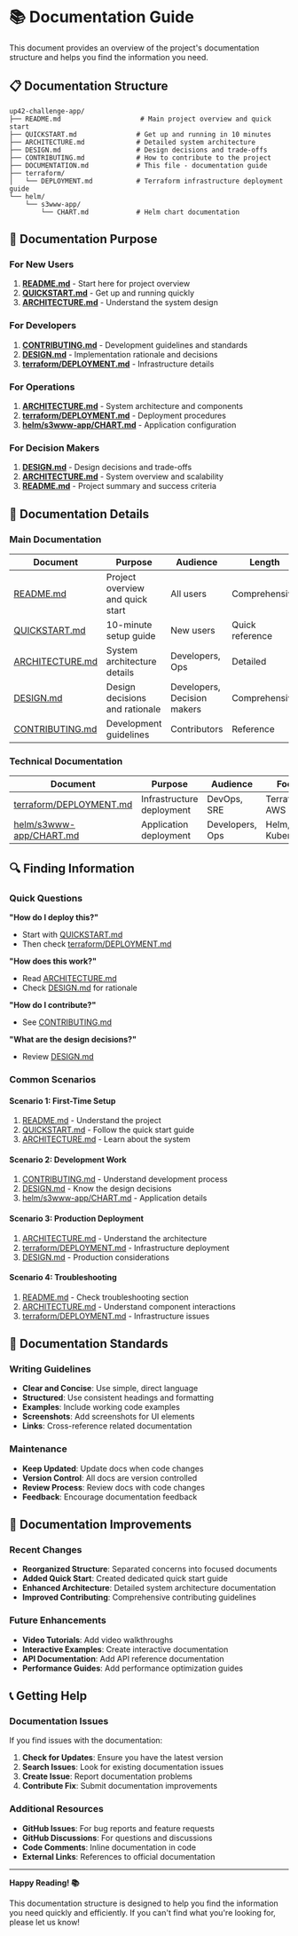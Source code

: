 # 📚 Documentation Guide

This document provides an overview of the project's documentation structure and helps you find the information you need.

## 📋 Documentation Structure

```
up42-challenge-app/
├── README.md                    # Main project overview and quick start
├── QUICKSTART.md               # Get up and running in 10 minutes
├── ARCHITECTURE.md             # Detailed system architecture
├── DESIGN.md                   # Design decisions and trade-offs
├── CONTRIBUTING.md             # How to contribute to the project
├── DOCUMENTATION.md            # This file - documentation guide
├── terraform/
│   └── DEPLOYMENT.md           # Terraform infrastructure deployment guide
└── helm/
    └── s3www-app/
        └── CHART.md            # Helm chart documentation
```

## 🎯 Documentation Purpose

### For New Users
1. **[README.md](README.md)** - Start here for project overview
2. **[QUICKSTART.md](QUICKSTART.md)** - Get up and running quickly
3. **[ARCHITECTURE.md](ARCHITECTURE.md)** - Understand the system design

### For Developers
1. **[CONTRIBUTING.md](CONTRIBUTING.md)** - Development guidelines and standards
2. **[DESIGN.md](DESIGN.md)** - Implementation rationale and decisions
3. **[terraform/DEPLOYMENT.md](terraform/DEPLOYMENT.md)** - Infrastructure details

### For Operations
1. **[ARCHITECTURE.md](ARCHITECTURE.md)** - System architecture and components
2. **[terraform/DEPLOYMENT.md](terraform/DEPLOYMENT.md)** - Deployment procedures
3. **[helm/s3www-app/CHART.md](helm/s3www-app/CHART.md)** - Application configuration

### For Decision Makers
1. **[DESIGN.md](DESIGN.md)** - Design decisions and trade-offs
2. **[ARCHITECTURE.md](ARCHITECTURE.md)** - System overview and scalability
3. **[README.md](README.md)** - Project summary and success criteria

## 📖 Documentation Details

### Main Documentation

| Document | Purpose | Audience | Length |
|----------|---------|----------|---------|
| [README.md](README.md) | Project overview and quick start | All users | Comprehensive |
| [QUICKSTART.md](QUICKSTART.md) | 10-minute setup guide | New users | Quick reference |
| [ARCHITECTURE.md](ARCHITECTURE.md) | System architecture details | Developers, Ops | Detailed |
| [DESIGN.md](DESIGN.md) | Design decisions and rationale | Developers, Decision makers | Comprehensive |
| [CONTRIBUTING.md](CONTRIBUTING.md) | Development guidelines | Contributors | Reference |

### Technical Documentation

| Document | Purpose | Audience | Focus |
|----------|---------|----------|-------|
| [terraform/DEPLOYMENT.md](terraform/DEPLOYMENT.md) | Infrastructure deployment | DevOps, SRE | Terraform, AWS |
| [helm/s3www-app/CHART.md](helm/s3www-app/CHART.md) | Application deployment | Developers, Ops | Helm, Kubernetes |

## 🔍 Finding Information

### Quick Questions

**"How do I deploy this?"**
- Start with [QUICKSTART.md](QUICKSTART.md)
- Then check [terraform/DEPLOYMENT.md](terraform/DEPLOYMENT.md)

**"How does this work?"**
- Read [ARCHITECTURE.md](ARCHITECTURE.md)
- Check [DESIGN.md](DESIGN.md) for rationale

**"How do I contribute?"**
- See [CONTRIBUTING.md](CONTRIBUTING.md)

**"What are the design decisions?"**
- Review [DESIGN.md](DESIGN.md)

### Common Scenarios

#### Scenario 1: First-Time Setup
1. [README.md](README.md) - Understand the project
2. [QUICKSTART.md](QUICKSTART.md) - Follow the quick start guide
3. [ARCHITECTURE.md](ARCHITECTURE.md) - Learn about the system

#### Scenario 2: Development Work
1. [CONTRIBUTING.md](CONTRIBUTING.md) - Understand development process
2. [DESIGN.md](DESIGN.md) - Know the design decisions
3. [helm/s3www-app/CHART.md](helm/s3www-app/CHART.md) - Application details

#### Scenario 3: Production Deployment
1. [ARCHITECTURE.md](ARCHITECTURE.md) - Understand the architecture
2. [terraform/DEPLOYMENT.md](terraform/DEPLOYMENT.md) - Infrastructure deployment
3. [DESIGN.md](DESIGN.md) - Production considerations

#### Scenario 4: Troubleshooting
1. [README.md](README.md) - Check troubleshooting section
2. [ARCHITECTURE.md](ARCHITECTURE.md) - Understand component interactions
3. [terraform/DEPLOYMENT.md](terraform/DEPLOYMENT.md) - Infrastructure issues

## 📝 Documentation Standards

### Writing Guidelines

- **Clear and Concise**: Use simple, direct language
- **Structured**: Use consistent headings and formatting
- **Examples**: Include working code examples
- **Screenshots**: Add screenshots for UI elements
- **Links**: Cross-reference related documentation

### Maintenance

- **Keep Updated**: Update docs when code changes
- **Version Control**: All docs are version controlled
- **Review Process**: Review docs with code changes
- **Feedback**: Encourage documentation feedback

## 🚀 Documentation Improvements

### Recent Changes

- **Reorganized Structure**: Separated concerns into focused documents
- **Added Quick Start**: Created dedicated quick start guide
- **Enhanced Architecture**: Detailed system architecture documentation
- **Improved Contributing**: Comprehensive contributing guidelines

### Future Enhancements

- **Video Tutorials**: Add video walkthroughs
- **Interactive Examples**: Create interactive documentation
- **API Documentation**: Add API reference documentation
- **Performance Guides**: Add performance optimization guides

## 📞 Getting Help

### Documentation Issues

If you find issues with the documentation:

1. **Check for Updates**: Ensure you have the latest version
2. **Search Issues**: Look for existing documentation issues
3. **Create Issue**: Report documentation problems
4. **Contribute Fix**: Submit documentation improvements

### Additional Resources

- **GitHub Issues**: For bug reports and feature requests
- **GitHub Discussions**: For questions and discussions
- **Code Comments**: Inline documentation in code
- **External Links**: References to official documentation

---

**Happy Reading! 📚**

This documentation structure is designed to help you find the information you need quickly and efficiently. If you can't find what you're looking for, please let us know! 
